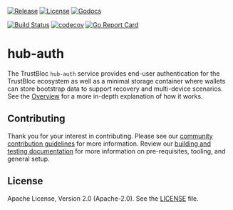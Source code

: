 [![Release](https://img.shields.io/github/release/trustbloc/hub-auth.svg?style=flat-square)](https://github.com/trustbloc/hub-auth/releases/latest)
[![License](https://img.shields.io/badge/License-Apache%202.0-blue.svg)](https://raw.githubusercontent.com/trustbloc/hub-auth/master/LICENSE)
[![Godocs](https://img.shields.io/badge/godoc-reference-blue.svg)](https://godoc.org/github.com/trustbloc/hub-auth)

[![Build Status](https://dev.azure.com/trustbloc/edge/_apis/build/status/trustbloc.hub-auth?branchName=master)](https://dev.azure.com/trustbloc/edge/_build/latest?definitionId=42&branchName=master)
[![codecov](https://codecov.io/gh/trustbloc/hub-auth/branch/master/graph/badge.svg)](https://codecov.io/gh/trustbloc/hub-auth)
[![Go Report Card](https://goreportcard.com/badge/github.com/trustbloc/hub-auth)](https://goreportcard.com/report/github.com/trustbloc/hub-auth)

# hub-auth

The TrustBloc `hub-auth` service provides end-user authentication for the TrustBloc ecosystem as well as a minimal
storage container where wallets can store bootstrap data to support recovery and multi-device scenarios. See the
[Overview](./docs/overview.md) for a more in-depth explanation of how it works.

## Contributing
Thank you for your interest in contributing. Please see our [community contribution guidelines](https://github.com/trustbloc/community/blob/master/CONTRIBUTING.md) for more information.
Review our [building and testing documentation](./docs/build.md) for more information on pre-requisites, tooling, and
general setup.

## License
Apache License, Version 2.0 (Apache-2.0). See the [LICENSE](LICENSE) file.
